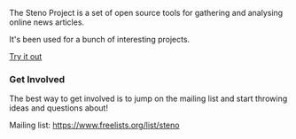 The Steno Project is a set of open source tools for gathering and analysing online news articles.

It's been used for a bunch of interesting projects.

<a href="tryitout" class="">Try it out</a>

### Get Involved

The best way to get involved is to jump on the mailing list and start throwing ideas and questions about!

Mailing list: https://www.freelists.org/list/steno


